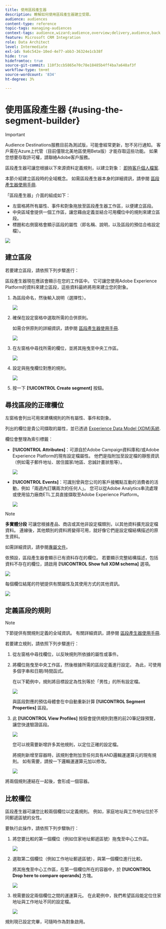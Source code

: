 ```yaml
---
title: 使用區段產生器
description: 瞭解如何使用區段產生器建立受眾。
audience: audiences
content-type: reference
topic-tags: managing-audiences
context-tags: audience,wizard;audience,overview;delivery,audience,back
feature: Microsoft CRM Integration
role: Data Architect
level: Intermediate
exl-id: 9a6c542e-10ed-4e77-abb3-36324e1cb38f
hide: true
hidefromtoc: true
source-git-commit: 110f3ccb5865e70c78e18485b4ff4ba7a648af3f
workflow-type: tm+mt
source-wordcount: '834'
ht-degree: 3%

---
```


# 使用區段產生器 {#using-the-segment-builder}

>[!IMPORTANT]
>
>Audience Destinations服務目前為測試版，可能會經常更新，恕不另行通知。 客戶需在Azure上代管（目前僅限北美地區使用Beta版）才能存取這些功能。 如果您想要存取許可權，請聯絡Adobe客戶服務。

區段產生器可讓您根據以下來源資料定義規則，以建立對象： [即時客戶個人檔案](https://experienceleague.adobe.com/docs/experience-platform/profile/home.html).

本節介紹建立區段時的全域概念。 如需區段產生器本身的詳細資訊，請參閱 [區段產生器使用手冊](https://experienceleague.adobe.com/docs/experience-platform/segmentation/ui/overview.html).

「區段產生器」介面的組成如下：

* 左窗格將所有屬性、事件和對象拖放至區段產生器工作區，以便建立區段。
* 中央區域會提供一個工作區，讓您藉由定義並結合可用欄位中的規則來建立區段。
* 標題和右側窗格會顯示區段的屬性（即名稱、說明，以及區段的預估合格設定檔）。

![](assets/aep_audiences_interface.png)

## 建立區段

若要建立區段，請依照下列步驟進行：

區段產生器現在應該會顯示在您的工作區中。 它可讓您使用Adobe Experience Platform的資料來建立區段，這些資料最終將用來建立您的對象。

1. 為區段命名，然後輸入說明（選擇性）。

   ![](assets/aep_audiences_creation_edit_name.png)

1. 確保在設定窗格中選取所需的合併原則。

   如需合併原則的詳細資訊，請參閱 [區段產生器使用手冊](https://experienceleague.adobe.com/docs/experience-platform/segmentation/ui/overview.html).

   ![](assets/aep_audiences_mergepolicy.png)

1. 在左窗格中尋找所需的欄位，並將其拖曳至中央工作區。

   ![](assets/aep_audiences_dragfield.png)

1. 設定與拖曳欄位對應的規則。

   ![](assets/aep_audiences_configure_rules.png)

1. 按一下 **[!UICONTROL Create segment]** 按鈕。

## 尋找區段的正確欄位

左窗格會列出可用來建構規則的所有屬性、事件和對象。

列出的欄位是貴公司擷取的屬性，並已透過 [Experience Data Model (XDM)系統](https://experienceleague.adobe.com/docs/experience-platform/xdm/home.html).

欄位會整理為索引標籤：

* **[!UICONTROL Attributes]**：可源自於Adobe Campaign資料庫和/或Adobe Experience Platform的現有設定檔屬性。 他們是指附加至設定檔的靜態資訊（例如電子郵件地址、居住國家/地區、忠誠計畫狀態等）。

  ![](assets/aep_audiences_attributestab.png)

* **[!UICONTROL Events]**：可識別曾與您公司的客戶接觸點互動的消費者的活動，例如「兩週內訂購兩次的任何人」。 您可以從Adobe Analytics串流處理或使用協力廠商ETL工具直接擷取至Adobe Experience Platform。

  ![](assets/aep_audiences_eventstab.png)

>[!NOTE]
>
>**多實體分段** 可讓您根據產品、商店或其他非設定檔類別，以其他資料擴充設定檔資料。 連線後，其他類別的資料將變得可用，就好像它們是設定檔結構描述的原生資料。
>
>如需詳細資訊，請參閱[專屬文件](https://experienceleague.adobe.com/docs/experience-platform/segmentation/multi-entity-segmentation.html)。

依預設，區段產生器會顯示已有資料存在的欄位。 若要顯示完整結構描述，包括資料不存在的欄位，請啟用 **[!UICONTROL Show full XDM schema]** 選項。

![](assets/aep_audiences_populatedfields.png)

每個欄位結尾的符號提供有關屬性及其使用方式的其他資訊。

![](assets/aep_audiences_isymbol.png)

## 定義區段的規則

>[!NOTE]
>
>下節提供有關規則定義的全域資訊。 有關詳細資訊，請參閱 [區段產生器使用手冊](https://experienceleague.adobe.com/docs/experience-platform/segmentation/ui/overview.html).

若要建立規則，請依照下列步驟進行：

1. 從左窗格中尋找欄位，以反映規則所依據的屬性或事件。

1. 將欄位拖曳至中央工作區，然後根據所需的區段定義進行設定。 為此，可使用多個字串和日期/時間函式。

   在以下範例中，規則將目標設定為性別等於「男性」的所有設定檔。

   ![](assets/aep_audiences_malegender.png)

   與區段對應的預估母體會在中自動重新計算 **[!UICONTROL Segment Properties]** 區段。

1. 此 **[!UICONTROL View Profiles]** 按鈕會提供規則對應的前20筆記錄預覽，讓您快速驗證區段。

   ![](assets/aep_audiences_samplepreview.png)

   您可以視需要新增許多其他規則，以定位正確的設定檔。

   將規則新增至容器時，該規則會附加至任何具有AND邏輯運運算元的現有規則。 如有需要，請按一下邏輯運運算元加以修改。

   ![](assets/aep_audiences_andoperator.png)

將兩個規則連結在一起後，會形成一個容器。

## 比較欄位

區段產生器可讓您比較兩個欄位以定義規則。 例如，家庭地址與工作地址位於不同郵遞區號的女性。

要執行此操作，請依照下列步驟執行：

1. 將您要比較的第一個欄位（例如住家地址郵遞區號）拖曳至中心工作區。

   ![](assets/aep_audiences_comparing_1.png)

1. 選取第二個欄位（例如工作地址郵遞區號），與第一個欄位進行比較。

   將其拖曳至中心工作區，在第一個欄位所在的容器中，於 **[!UICONTROL Drop here to compare operands]** 方塊。

   ![](assets/aep_audiences_comparing_2.png)

1. 視需要設定兩個欄位之間的運運算元。 在此範例中，我們希望區段能定位住家地址與工作地址不同的設定檔。

   ![](assets/aep_audiences_comparing_3.png)

規則現已設定完畢，可隨時作為對象啟用。
